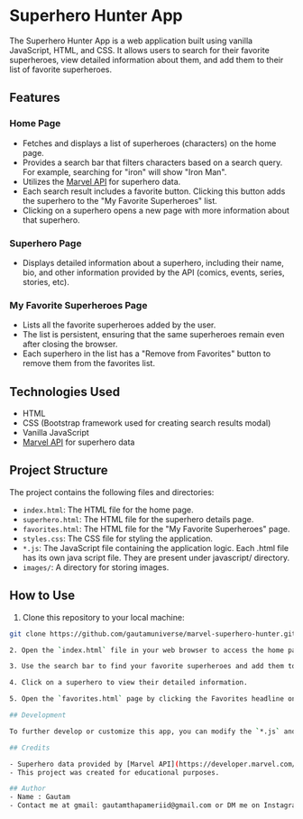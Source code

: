 # Superhero Hunter App

The Superhero Hunter App is a web application built using vanilla JavaScript, HTML, and CSS. It allows users to search for their favorite superheroes, view detailed information about them, and add them to their list of favorite superheroes.

## Features

### Home Page

- Fetches and displays a list of superheroes (characters) on the home page.
- Provides a search bar that filters characters based on a search query. For example, searching for "iron" will show "Iron Man".
- Utilizes the [Marvel API](https://gateway.marvel.com/v1/public/characters) for superhero data.
- Each search result includes a favorite button. Clicking this button adds the superhero to the "My Favorite Superheroes" list.
- Clicking on a superhero opens a new page with more information about that superhero.

### Superhero Page

- Displays detailed information about a superhero, including their name, bio, and other information provided by the API (comics, events, series, stories, etc).

### My Favorite Superheroes Page

- Lists all the favorite superheroes added by the user.
- The list is persistent, ensuring that the same superheroes remain even after closing the browser.
- Each superhero in the list has a "Remove from Favorites" button to remove them from the favorites list.

## Technologies Used

- HTML
- CSS (Bootstrap framework used for creating search results modal)
- Vanilla JavaScript
- [Marvel API](https://gateway.marvel.com/v1/public/characters) for superhero data

## Project Structure

The project contains the following files and directories:

- `index.html`: The HTML file for the home page.
- `superhero.html`: The HTML file for the superhero details page.
- `favorites.html`: The HTML file for the "My Favorite Superheroes" page.
- `styles.css`: The CSS file for styling the application.
- `*.js`: The JavaScript file containing the application logic. Each .html file has its own java script file. They are present under javascript/ directory.
- `images/`: A directory for storing images.

## How to Use

1. Clone this repository to your local machine:

```bash
git clone https://github.com/gautamuniverse/marvel-superhero-hunter.github.io

2. Open the `index.html` file in your web browser to access the home page.

3. Use the search bar to find your favorite superheroes and add them to your favorites.

4. Click on a superhero to view their detailed information.

5. Open the `favorites.html` page by clicking the Favorites headline on the aside menu or by clicking the Favorites link at the footer. View and manage your favorite superheroes here.

## Development

To further develop or customize this app, you can modify the `*.js` and `styles.css` files. You can also explore the [Marvel API documentation](https://developer.marvel.com/documentation/getting_started) for more superhero data and features.

## Credits

- Superhero data provided by [Marvel API](https://developer.marvel.com/).
- This project was created for educational purposes.

## Author
- Name : Gautam
- Contact me at gmail: gautamthapameriid@gmail.com or DM me on Instagram : @gautamuniverse.in

